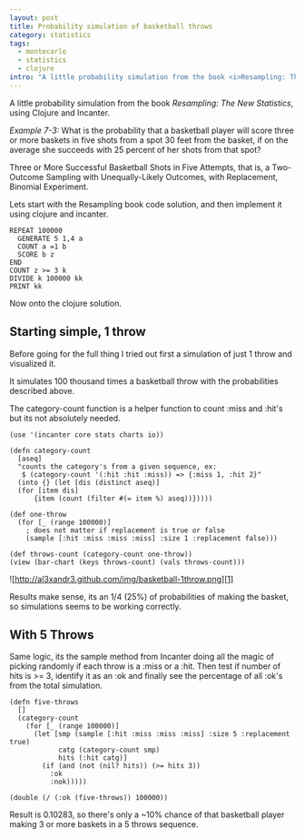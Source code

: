 ```yaml
--- 
layout: post
title: Probability simulation of basketball throws
category: statistics
tags:
  - montecarlo
  - statistics
  - clojure
intro: "A little probability simulation from the book <i>Resampling: The New Statistics</i>, using Clojure and Incanter."
---
```


A little probability simulation from the book _Resampling: The New
Statistics_, using Clojure and Incanter.

_Example 7-3:_ What is the probability that a basketball player will score
three or more baskets in five shots from a spot 30 feet from the basket, if on
the average she succeeds with 25 percent of her shots from that spot?

Three or More Successful Basketball Shots in Five Attempts, that is, a Two-
Outcome Sampling with Unequally-Likely Outcomes, with Replacement, Binomial
Experiment.

Lets start with the Resampling book code solution, and then implement it using
clojure and incanter.

    
    REPEAT 100000
      GENERATE 5 1,4 a
      COUNT a =1 b 
      SCORE b z
    END
    COUNT z >= 3 k
    DIVIDE k 100000 kk
    PRINT kk
    

Now onto the clojure solution.

## Starting simple, 1 throw

Before going for the full thing I tried out first a simulation of just 1 throw
and visualized it.

It simulates 100 thousand times a basketball throw with the probabilities
described above.

The category-count function is a helper function to count :miss and :hit's but
its not absolutely needed.

    
    (use '(incanter core stats charts io))
    
    (defn category-count
      [aseq]
      "counts the category's from a given sequence, ex:
       $ (category-count '(:hit :hit :miss)) => {:miss 1, :hit 2}"
      (into {} (let [dis (distinct aseq)]
      (for [item dis]
          {item (count (filter #(= item %) aseq))}))))
    
    (def one-throw
      (for [_ (range 100000)]  
        ; does not matter if replacement is true or false
        (sample [:hit :miss :miss :miss] :size 1 :replacement false)))
    
    (def throws-count (category-count one-throw))
    (view (bar-chart (keys throws-count) (vals throws-count)))
    

![http://al3xandr3.github.com/img/basketball-1throw.png][1]

Results make sense, its an 1/4 (25%) of probabilities of making the basket, so
simulations seems to be working correctly.

## With 5 Throws

Same logic, its the sample method from Incanter doing all the magic of picking
randomly if each throw is a :miss or a :hit. Then test if number of hits is >=
3, identify it as an :ok and finally see the percentage of all :ok's from the
total simulation.

    
    (defn five-throws
      []
      (category-count 
        (for [_ (range 100000)]  
          (let [smp (sample [:hit :miss :miss :miss] :size 5 :replacement true)
                catg (category-count smp)
                hits (:hit catg)]
            (if (and (not (nil? hits)) (>= hits 3))
              :ok
              :nok)))))
    
    (double (/ (:ok (five-throws)) 100000))
    

Result is 0.10283, so there's only a ~10% chance of that basketball player
making 3 or more baskets in a 5 throws sequence.

   [1]: http://al3xandr3.github.com/img/basketball-1throw.png

